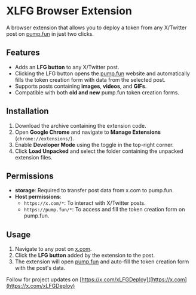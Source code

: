 # XLFG Browser Extension

A browser extension that allows you to deploy a token from any X/Twitter post on [pump.fun](https://pump.fun) in just two clicks.

## Features
- Adds an **LFG button** to any X/Twitter post.
- Clicking the LFG button opens the [pump.fun](https://pump.fun) website and automatically fills the token creation form with data from the selected post.
- Supports posts containing **images**, **videos**, and **GIFs**.
- Compatible with both **old and new** pump.fun token creation forms.

## Installation
1. Download the archive containing the extension code.
2. Open **Google Chrome** and navigate to **Manage Extensions** (`chrome://extensions/`).
3. Enable **Developer Mode** using the toggle in the top-right corner.
4. Click **Load Unpacked** and select the folder containing the unpacked extension files.

## Permissions
- **storage**: Required to transfer post data from x.com to pump.fun.
- **Host permissions**:
  - `https://x.com/*`: To interact with X/Twitter posts.
  - `https://pump.fun/*`: To access and fill the token creation form on pump.fun.

## Usage
1. Navigate to any post on [x.com](https://x.com).
2. Click the **LFG button** added by the extension to the post.
3. The extension will open [pump.fun](https://pump.fun) and auto-fill the token creation form with the post's data.

Follow for project updates on [https://x.com/xLFGDeploy]([https://x.com](https://x.com/xLFGDeploy)

